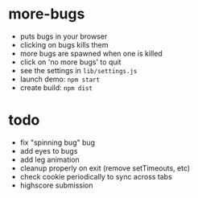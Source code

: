# more-bugs

- puts bugs in your browser
- clicking on bugs kills them
- more bugs are spawned when one is killed
- click on 'no more bugs' to quit
- see the settings in ```lib/settings.js```
- launch demo: ```npm start```
- create build: ```npm dist```

# todo

- fix "spinning bug" bug
- add eyes to bugs
- add leg animation
- cleanup properly on exit (remove setTimeouts, etc)
- check cookie periodically to sync across tabs
- highscore submission